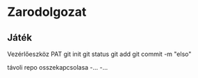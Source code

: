 # Zarodolgozat

## Játék 

Vezérlőeszköz
PAT
git init
git status
git add
git commit -m "elso"

távoli repo osszekapcsolasa
-...
-...